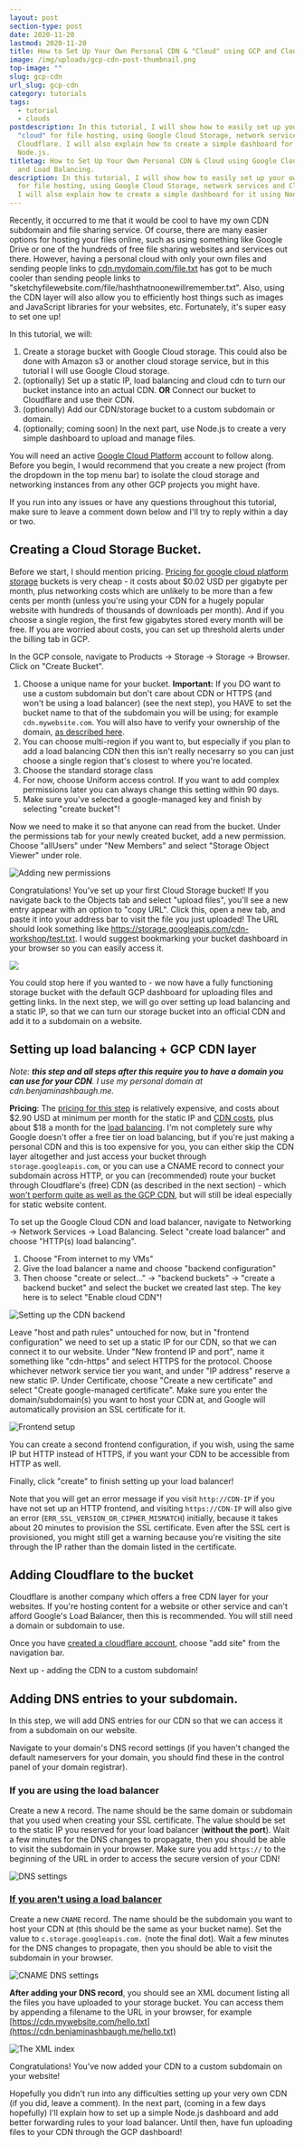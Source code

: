 ```yaml
---
layout: post
section-type: post
date: 2020-11-20
lastmod: 2020-11-20
title: How to Set Up Your Own Personal CDN & "Cloud" using GCP and Cloudflare
image: /img/uploads/gcp-cdn-post-thumbnail.png
top-image: ""
slug: gcp-cdn
url_slug: gcp-cdn
category: tutorials
tags:
  - tutorial
  - clouds
postdescription: In this tutorial, I will show how to easily set up your own
  "cloud" for file hosting, using Google Cloud Storage, network services and
  Cloudflare. I will also explain how to create a simple dashboard for it using
  Node.js.
titletag: How to Set Up Your Own Personal CDN & Cloud using Google Cloud Storage
  and Load Balancing.
description: In this tutorial, I will show how to easily set up your own "cloud"
  for file hosting, using Google Cloud Storage, network services and Cloudflare.
  I will also explain how to create a simple dashboard for it using Node.js.
---
```

Recently, it occurred to me that it would be cool to have my own CDN subdomain and file sharing service. Of course, there are many easier options for hosting your files online, such as using something like Google Drive or one of the hundreds of free file sharing websites and services out there. However, having a personal cloud with only your own files and sending people links to [cdn.mydomain.com/file.txt](https://cdn.benjaminashbaugh.me/hello.txt) has got to be much cooler than sending people links to "sketchyfilewebsite.com/file/hashthatnoonewillremember.txt". Also, using the CDN layer will also allow you to efficiently host things such as images and JavaScript libraries for your websites, etc. Fortunately, it's super easy to set one up!

In this tutorial, we will:

1. Create a storage bucket with Google Cloud storage. This could also be done with Amazon s3 or another cloud storage service, but in this tutorial I will use Google Cloud storage.
2. (optionally) Set up a static IP, load balancing and cloud cdn to turn our bucket instance into an actual CDN. **OR** Connect our bucket to Cloudflare and use their CDN.
3. (optionally) Add our CDN/storage bucket to a custom subdomain or domain.
4. (optionally; coming soon) In the next part, use Node.js to create a very simple dashboard to upload and manage files. 

You will need an active [Google Cloud Platform](https://console.cloud.google.com/) account to follow along. Before you begin, I would recommend that you create a new project (from the dropdown in the top menu bar) to isolate the cloud storage and networking instances from any other GCP projects you might have.

If you run into any issues or have any questions throughout this tutorial, make sure to leave a comment down below and I'll try to reply within a day or two.

## Creating a Cloud Storage Bucket.

Before we start, I should mention pricing. [Pricing for google cloud platform storage](https://cloud.google.com/storage/pricing) buckets is very cheap - it costs about $0.02 USD per gigabyte per month, plus networking costs which are unlikely to be more than a few cents per month (unless you're using your CDN for a hugely popular website with hundreds of thousands of downloads per month). And if you choose a single region, the first few gigabytes stored every month will be free. If you are worried about costs, you can set up threshold alerts under the billing tab in GCP.

In the GCP console, navigate to Products -> Storage -> Storage -> Browser. Click on "Create Bucket".

1. Choose a unique name for your bucket. **Important:** If you DO want to use a custom subdomain but don't care about CDN or HTTPS (and won't be using a load balancer) (see the next step), you HAVE to set the bucket name to that of the subdomain you will be using; for example `cdn.mywebsite.com`. You will also have to verify your ownership of the domain, [as described here](https://cloud.google.com/storage/docs/domain-name-verification#verification).
2. You can choose multi-region if you want to, but especially if you plan to add a load balancing CDN then this isn't really necesarry so you can just choose a single region that's closest to where you're located. 
3. Choose the standard storage class
4. For now, choose Uniform access control. If you want to add complex permissions later you can always change this setting within 90 days.
5. Make sure you've selected a google-managed key and finish by selecting "create bucket"!

Now we need to make it so that anyone can read from the bucket. Under the permissions tab for your newly created bucket, add a new permission. Choose "allUsers" under "New Members" and select "Storage Object Viewer" under role.

![Adding new permissions](/img/uploads/2020-09-28_13-28.png "Adding the new permission")

Congratulations! You've set up your first Cloud Storage bucket! If you navigate back to the Objects tab and select "upload files", you'll see a new entry appear with an option to "copy URL". Click this, open a new tab, and paste it into your address bar to visit the file you just uploaded! The URL should look something like <https://storage.googleapis.com/cdn-workshop/test.txt>. I would suggest bookmarking your bucket dashboard in your browser so you can easily access it.

![](/img/uploads/2020-09-28_13-33.png)

You could stop here if you wanted to - we now have a fully functioning storage bucket with the default GCP dashboard for uploading files and getting links. In the next step, we will go over setting up load balancing and a static IP, so that we can turn our storage bucket into an official CDN and add it to a subdomain on a website.

## Setting up load balancing + GCP CDN layer

*Note: **this step and all steps after this require you to have a domain you can use for your CDN**. I use my personal domain at cdn.benjaminashbaugh.me.*

**Pricing**: The [pricing for this step](https://cloud.google.com/vpc/network-pricing) is relatively expensive, and costs about $2.90 USD at minimum per month for the static IP and [CDN costs](https://cloud.google.com/cdn/pricing), plus about $18 a month for the [load balancing](https://cloud.google.com/vpc/network-pricing#lb). I'm not completely sure why Google doesn't offer a free tier on load balancing, but if you're just making a personal CDN and this is too expensive for you, you can either skip the CDN layer altogether and just access your bucket through `storage.googleapis.com`, or you can use a CNAME record to connect your subdomain across HTTP, or you can (recommended) route your bucket through Cloudflare's (free) CDN (as described in the next section) - which [won't perform quite as well as the GCP CDN](https://www.cdnperf.com/), but will still be ideal especially for static website content.

To set up the Google Cloud CDN and load balancer, navigate to Networking -> Network Services -> Load Balancing. Select "create load balancer" and choose "HTTP(s) load balancing".

1. Choose "From internet to my VMs"
2. Give the load balancer a name and choose "backend configuration"
3. Then choose "create or select..." -> "backend buckets" -> "create a backend bucket" and select the bucket we created last step. The key here is to select "Enable cloud CDN"!

![Setting up the CDN backend](/img/uploads/2020-09-28_14-05.png "CDN backend")

Leave "host and path rules" untouched for now, but in "frontend configuration" we need to set up a static IP for our CDN, so that we can connect it to our website. Under "New frontend IP and port", name it something like "cdn-https" and select HTTPS for the protocol. Choose whichever network service tier you want, and under "IP address" reserve a new static IP. Under Certificate, choose "Create a new certificate" and select "Create google-managed certificate". Make sure you enter the domain/subdomain(s) you want to host your CDN at, and Google will automatically provision an SSL certificate for it. 

![Frontend setup](/img/uploads/cdn_frontend_setup.png "Frontend setup")

You can create a second frontend configuration, if you wish, using the same IP but HTTP instead of HTTPS, if you want your CDN to be accessible from HTTP as well.

Finally, click "create" to finish setting up your load balancer! 

Note that you will get an error message if you visit `http://CDN-IP` if you have not set up an HTTP frontend, and visiting `https://CDN-IP` will also give an error (`ERR_SSL_VERSION_OR_CIPHER_MISMATCH`) initially, because it takes about 20 minutes to provision the SSL certificate. Even after the SSL cert is provisioned, you might still get a warning because you're visiting the site through the IP rather than the domain listed in the certificate.

## Adding Cloudflare to the bucket

Cloudflare is another company which offers a free CDN layer for your websites. If you're hosting content for a website or other service and can't afford Google's Load Balancer, then this is recommended. You will still need a domain or subdomain to use.

Once you have [created a cloudflare account](https://dash.cloudflare.com/sign-up), choose "add site" from the navigation bar.

Next up - adding the CDN to a custom subdomain!


## Adding DNS entries to your subdomain.

In this step, we will add DNS entries for our CDN so that we can access it from a subdomain on our website. 

Navigate to your domain's DNS record settings (if you haven't changed the default nameservers for your domain, you should find these in the control panel of your domain registrar).

### If you are using the load balancer

Create a new `A` record. The name should be the same domain or subdomain that you used when creating your SSL certificate. The value should be set to the static IP you reserved for your load balancer (**without the port**). Wait a few minutes for the DNS changes to propagate, then you should be able to visit the subdomain in your browser. Make sure you add `https://` to the beginning of the URL in order to access the secure version of your CDN!

![DNS settings](/img/uploads/cdn-dns-settings.png "DNS settings")

### [If you aren't using a load balancer](https://cloud.google.com/storage/docs/request-endpoints#cname)

Create a new `CNAME` record. The name should be the subdomain you want to host your CDN at (this should be the same as your bucket name). Set the value to `c.storage.googleapis.com.` (note the final dot). Wait a few minutes for the DNS changes to propagate, then you should be able to visit the subdomain in your browser. 

![CNAME DNS settings](/img/uploads/cdn-cname-dns-settings.png "DNS settings")

**After adding your DNS record**, you should see an XML document listing all the files you have uploaded to your storage bucket. You can access them by appending a filename to the URL in your browser, for example [https://cdn.mywebsite.com/hello.txt](https://cdn.benjaminashbaugh.me/hello.txt)

![The XML index](/img/uploads/cdn_xml_thumbnail.png "The XML index")

Congratulations! You've now added your CDN to a custom subdomain on your website!

Hopefully you didn't run into any difficulties setting up your very own CDN (if you did, leave a comment). In the next part, (coming in a few days hopefully) I'll explain how to set up a simple Node.js dashboard and add better forwarding rules to your load balancer. Until then, have fun uploading files to your CDN through the GCP dashboard!